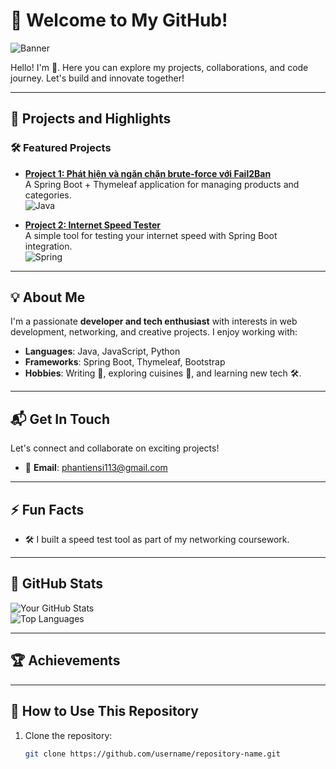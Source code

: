 # 🚀 Welcome to My GitHub!  
![Banner](https://via.placeholder.com/1200x300.png?text=Welcome+to+My+GitHub+Page!)

Hello! I'm **<Your Name>** 👋. Here you can explore my projects, collaborations, and code journey. Let's build and innovate together!

---

## 📂 **Projects and Highlights**  
### 🛠️ Featured Projects  
- **[Project 1: Phát hiện và ngăn chặn brute-force với Fail2Ban ]([https://github.com/SiPhan1])**  
  A Spring Boot + Thymeleaf application for managing products and categories.  
  ![Java](https://img.shields.io/badge/Java-ED8B00?style=for-the-badge&logo=java&logoColor=white)

- **[Project 2: Internet Speed Tester](https://github.com/username/project-2)**  
  A simple tool for testing your internet speed with Spring Boot integration.  
  ![Spring](https://img.shields.io/badge/Spring-6DB33F?style=for-the-badge&logo=spring&logoColor=white)


---

## 💡 **About Me**  
I'm a passionate **developer and tech enthusiast** with interests in web development, networking, and creative projects. I enjoy working with:
- **Languages**: Java, JavaScript, Python
- **Frameworks**: Spring Boot, Thymeleaf, Bootstrap  
- **Hobbies**: Writing 📖, exploring cuisines 🍜, and learning new tech 🛠️.

---

## 📬 **Get In Touch**  
Let's connect and collaborate on exciting projects! 
- 📧 **Email**: phantiensi113@gmail.com

---

## ⚡ **Fun Facts**  
- 🛠️ I built a speed test tool as part of my networking coursework.

---

## 🎯 **GitHub Stats**
![Your GitHub Stats](https://github-readme-stats.vercel.app/api?username=yourusername&show_icons=true&theme=radical)  
![Top Languages](https://github-readme-stats.vercel.app/api/top-langs/?username=yourusername&layout=compact&theme=radical)

---

## 🏆 **Achievements**

---

## 📝 **How to Use This Repository**
1. Clone the repository:  
   ```bash
   git clone https://github.com/username/repository-name.git
